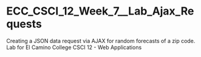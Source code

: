 # ECC_CSCI_12_Week_7__Lab_Ajax_Requests
Creating a JSON data request via AJAX for random forecasts of a zip code. Lab for El Camino College CSCI 12 - Web Applications
